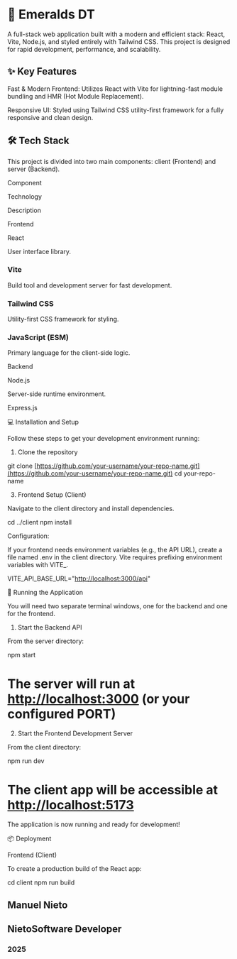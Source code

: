 # 🚀 Emeralds DT

A full-stack web application built with a modern and efficient stack: React, Vite, Node.js, and styled entirely with Tailwind CSS. This project is designed for rapid development, performance, and scalability.

## ✨ Key Features

Fast & Modern Frontend: Utilizes React with Vite for lightning-fast module bundling and HMR (Hot Module Replacement).

Responsive UI: Styled using Tailwind CSS utility-first framework for a fully responsive and clean design.


## 🛠️ Tech Stack

This project is divided into two main components: client (Frontend) and server (Backend).

Component

Technology

Description

Frontend

React

User interface library.

### Vite

Build tool and development server for fast development.

### Tailwind CSS

Utility-first CSS framework for styling.

### JavaScript (ESM)

Primary language for the client-side logic.

Backend

Node.js

Server-side runtime environment.

Express.js

💻 Installation and Setup

Follow these steps to get your development environment running:

1. Clone the repository

git clone [https://github.com/your-username/your-repo-name.git](https://github.com/your-username/your-repo-name.git)
cd your-repo-name

3. Frontend Setup (Client)

Navigate to the client directory and install dependencies.

cd ../client
npm install

Configuration:

If your frontend needs environment variables (e.g., the API URL), create a file named .env in the client directory. Vite requires prefixing environment variables with VITE_.

VITE_API_BASE_URL="<http://localhost:3000/api>"

🏃 Running the Application

You will need two separate terminal windows, one for the backend and one for the frontend.

1. Start the Backend API

From the server directory:

npm start

# The server will run at <http://localhost:3000> (or your configured PORT)

2. Start the Frontend Development Server

From the client directory:

npm run dev

# The client app will be accessible at <http://localhost:5173>

The application is now running and ready for development!

📦 Deployment

Frontend (Client)

To create a production build of the React app:

cd client
npm run build

## Manuel Nieto

## NietoSoftware Developer

### 2025
